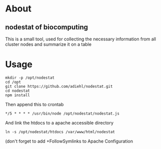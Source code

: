 # About
## nodestat of biocomputing
This is a small tool, used for collecting the necessary information from all cluster nodes and summarize it on a table

# Usage
```
mkdir -p /opt/nodestat
cd /opt
git clone https://github.com/adiehl/nodestat.git
cd nodestat
npm install
```
Then append this to crontab
```
*/5 * * * * /usr/bin/node /opt/nodestat/nodestat.js
```
And link the htdocs to a apache accessible directory
```
ln -s /opt/nodestat/htdocs /var/www/html/nodestat
```
(don't forget to add +FollowSymlinks to Apache Configuration